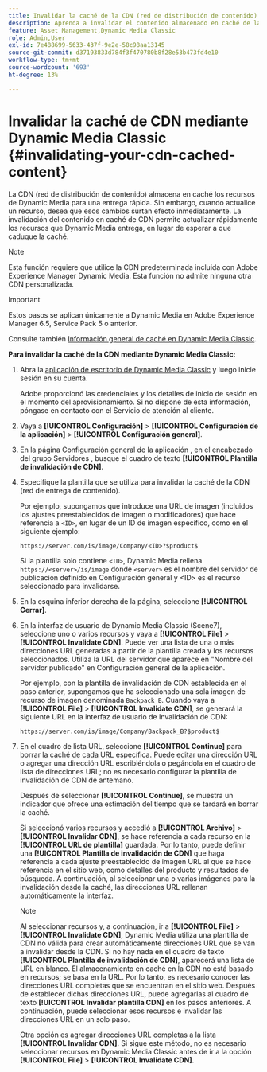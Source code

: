 ```yaml
---
title: Invalidar la caché de la CDN (red de distribución de contenido) mediante Dynamic Media Classic
description: Aprenda a invalidar el contenido almacenado en caché de la CDN (red de distribución de contenido) para permitirle actualizar rápidamente los recursos que Dynamic Media entrega, en lugar de esperar a que caduque la caché.
feature: Asset Management,Dynamic Media Classic
role: Admin,User
exl-id: 7e488699-5633-437f-9e2e-58c98aa13145
source-git-commit: d37193833d784f3f470780b8f28e53b473fd4e10
workflow-type: tm+mt
source-wordcount: '693'
ht-degree: 13%

---
```


# Invalidar la caché de CDN mediante Dynamic Media Classic {#invalidating-your-cdn-cached-content}

La CDN (red de distribución de contenido) almacena en caché los recursos de Dynamic Media para una entrega rápida. Sin embargo, cuando actualice un recurso, desea que esos cambios surtan efecto inmediatamente. La invalidación del contenido en caché de CDN permite actualizar rápidamente los recursos que Dynamic Media entrega, en lugar de esperar a que caduque la caché.

>[!NOTE]
>
>Esta función requiere que utilice la CDN predeterminada incluida con Adobe Experience Manager Dynamic Media. Esta función no admite ninguna otra CDN personalizada.

>[!IMPORTANT]
>
>Estos pasos se aplican únicamente a Dynamic Media en Adobe Experience Manager 6.5, Service Pack 5 o anterior. <!-- If you are using Dynamic Media in AEM as a Cloud Service, [use the new steps found here](/help/assets/invalidate-cdn-cache-dynamic-media.md). -->

Consulte también [Información general de caché en Dynamic Media Classic](https://helpx.adobe.com/experience-manager/scene7/kb/base/caching-questions/scene7-caching-overview.html).

**Para invalidar la caché de la CDN mediante Dynamic Media Classic:**

1. Abra la [aplicación de escritorio de Dynamic Media Classic](https://experienceleague.adobe.com/docs/dynamic-media-classic/using/getting-started/signing-out.html#getting-started) y luego inicie sesión en su cuenta.

   Adobe proporcionó las credenciales y los detalles de inicio de sesión en el momento del aprovisionamiento. Si no dispone de esta información, póngase en contacto con el Servicio de atención al cliente.

1. Vaya a **[!UICONTROL Configuración]** > **[!UICONTROL Configuración de la aplicación]** > **[!UICONTROL Configuración general]**.
1. En la página Configuración general de la aplicación , en el encabezado del grupo Servidores , busque el cuadro de texto **[!UICONTROL Plantilla de invalidación de CDN]**.

1. Especifique la plantilla que se utiliza para invalidar la caché de la CDN (red de entrega de contenido).

   Por ejemplo, supongamos que introduce una URL de imagen (incluidos los ajustes preestablecidos de imagen o modificadores) que hace referencia a `<ID>`, en lugar de un ID de imagen específico, como en el siguiente ejemplo:

   `https://server.com/is/image/Company/<ID>?$product$`

   Si la plantilla solo contiene `<ID>`, Dynamic Media rellena `https://<server>/is/image` donde `<server>` es el nombre del servidor de publicación definido en Configuración general y &lt;ID> es el recurso seleccionado para invalidarse.

1. En la esquina inferior derecha de la página, seleccione **[!UICONTROL Cerrar]**.
1. En la interfaz de usuario de Dynamic Media Classic (Scene7), seleccione uno o varios recursos y vaya a **[!UICONTROL File]** > **[!UICONTROL Invalidate CDN]**. Puede ver una lista de una o más direcciones URL generadas a partir de la plantilla creada y los recursos seleccionados. Utiliza la URL del servidor que aparece en &quot;Nombre del servidor publicado&quot; en Configuración general de la aplicación.

   Por ejemplo, con la plantilla de invalidación de CDN establecida en el paso anterior, supongamos que ha seleccionado una sola imagen de recurso de imagen denominada `Backpack_B`. Cuando vaya a **[!UICONTROL File]** > **[!UICONTROL Invalidate CDN]**, se generará la siguiente URL en la interfaz de usuario de Invalidación de CDN:

   `https://server.com/is/image/Company/Backpack_B?$product$`

1. En el cuadro de lista URL, seleccione **[!UICONTROL Continue]** para borrar la caché de cada URL específica. Puede editar una dirección URL o agregar una dirección URL escribiéndola o pegándola en el cuadro de lista de direcciones URL; no es necesario configurar la plantilla de invalidación de CDN de antemano.

   Después de seleccionar **[!UICONTROL Continue]**, se muestra un indicador que ofrece una estimación del tiempo que se tardará en borrar la caché.

   Si seleccionó varios recursos y accedió a **[!UICONTROL Archivo]** > **[!UICONTROL Invalidar CDN]**, se hace referencia a cada recurso en la **[!UICONTROL URL de plantilla]** guardada. Por lo tanto, puede definir una **[!UICONTROL Plantilla de invalidación de CDN]** que haga referencia a cada ajuste preestablecido de imagen URL al que se hace referencia en el sitio web, como detalles del producto y resultados de búsqueda. A continuación, al seleccionar una o varias imágenes para la invalidación desde la caché, las direcciones URL rellenan automáticamente la interfaz.

   >[!NOTE]
   >
   >Al seleccionar recursos y, a continuación, ir a **[!UICONTROL File]** > **[!UICONTROL Invalidate CDN]**, Dynamic Media utiliza una plantilla de CDN no válida para crear automáticamente direcciones URL que se van a invalidar desde la CDN. Si no hay nada en el cuadro de texto **[!UICONTROL Plantilla de invalidación de CDN]**, aparecerá una lista de URL en blanco. El almacenamiento en caché en la CDN no está basado en recursos; se basa en la URL. Por lo tanto, es necesario conocer las direcciones URL completas que se encuentran en el sitio web. Después de establecer dichas direcciones URL, puede agregarlas al cuadro de texto **[!UICONTROL Invalidar plantilla CDN]** en los pasos anteriores. A continuación, puede seleccionar esos recursos e invalidar las direcciones URL en un solo paso.
   >
   >Otra opción es agregar direcciones URL completas a la lista **[!UICONTROL Invalidar CDN]**. Si sigue este método, no es necesario seleccionar recursos en Dynamic Media Classic antes de ir a la opción **[!UICONTROL File]** > **[!UICONTROL Invalidate CDN]**.
